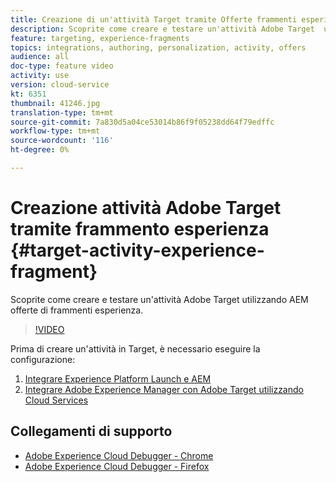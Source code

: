 ```yaml
---
title: Creazione di un'attività Target tramite Offerte frammenti esperienza
description: Scoprite come creare e testare un'attività Adobe Target  utilizzando AEM offerte di frammenti esperienza.
feature: targeting, experience-fragments
topics: integrations, authoring, personalization, activity, offers
audience: all
doc-type: feature video
activity: use
version: cloud-service
kt: 6351
thumbnail: 41246.jpg
translation-type: tm+mt
source-git-commit: 7a830d5a04ce53014b86f9f05238dd64f79edffc
workflow-type: tm+mt
source-wordcount: '116'
ht-degree: 0%

---
```



# Creazione  attività Adobe Target tramite frammento esperienza {#target-activity-experience-fragment}

Scoprite come creare e testare un&#39;attività Adobe Target  utilizzando AEM offerte di frammenti esperienza.

>[!VIDEO](https://video.tv.adobe.com/v/41246?quality=12&learn=on)

Prima di creare un&#39;attività in Target, è necessario eseguire la configurazione:

1. [Integrare Experience Platform Launch e AEM](https://docs.adobe.com/content/help/en/experience-manager-learn/sites/integrations/experience-platform-launch/overview.html)
2. [Integrare Adobe Experience Manager con  Adobe Target utilizzando Cloud Services](https://docs.adobe.com/content/help/en/experience-manager-learn/sites/integrations/target/setup-aem-target-cloud-service.html)

## Collegamenti di supporto

* [Adobe Experience Cloud Debugger - Chrome](https://chrome.google.com/webstore/detail/adobe-experience-cloud-de/ocdmogmohccmeicdhlhhgepeaijenapj)
* [Adobe Experience Cloud Debugger - Firefox](https://addons.mozilla.org/en-US/firefox/addon/adobe-experience-platform-dbg/)